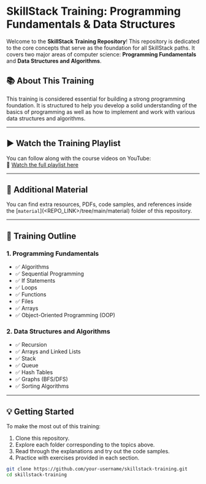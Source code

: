 # SkillStack Training: Programming Fundamentals & Data Structures

Welcome to the **SkillStack Training Repository**! This repository is dedicated to the core concepts that serve as the foundation for all SkillStack paths. It covers two major areas of computer science: **Programming Fundamentals** and **Data Structures and Algorithms**.

## 📚 About This Training

This training is considered essential for building a strong programming foundation. It is structured to help you develop a solid understanding of the basics of programming as well as how to implement and work with various data structures and algorithms.

---

## ▶️ Watch the Training Playlist

You can follow along with the course videos on YouTube:  
🎥 [Watch the full playlist here](<YOUTUBE_PLAYLIST_LINK>)

---

## 📂 Additional Material

You can find extra resources, PDFs, code samples, and references inside the [`material`](<REPO_LINK>/tree/main/material) folder of this repository.

---

## 🧠 Training Outline

### 1. Programming Fundamentals

- ✅ Algorithms  
- ✅ Sequential Programming  
- ✅ If Statements  
- ✅ Loops  
- ✅ Functions  
- ✅ Files  
- ✅ Arrays  
- ✅ Object-Oriented Programming (OOP)  

### 2. Data Structures and Algorithms

- ✅ Recursion  
- ✅ Arrays and Linked Lists  
- ✅ Stack  
- ✅ Queue  
- ✅ Hash Tables  
- ✅ Graphs (BFS/DFS)  
- ✅ Sorting Algorithms  

---

## 💡 Getting Started

To make the most out of this training:
1. Clone this repository.
2. Explore each folder corresponding to the topics above.
3. Read through the explanations and try out the code samples.
4. Practice with exercises provided in each section.

```bash
git clone https://github.com/your-username/skillstack-training.git
cd skillstack-training
